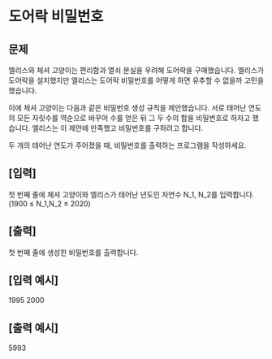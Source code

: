 # 도어락 비밀번호

## 문제
엘리스와 체셔 고양이는 편리함과 열쇠 분실을 우려해 도어락을 구매했습니다. 엘리스가 도어락을 설치했지만 엘리스는 도어락 비밀번호를 어떻게 하면 유추할 수 없을까 고민을 했습니다.

이에 체셔 고양이는 다음과 같은 비밀번호 생성 규칙을 제안했습니다. 서로 태어난 연도의 모든 자릿수를 역순으로 바꾸어 수를 얻은 뒤 그 두 수의 합을 비밀번호로 하자고 했습니다. 엘리스는 이 제안에 만족했고 비밀번호를 구하려고 합니다.

두 개의 태어난 연도가 주어졌을 때, 비밀번호를 출력하는 프로그램을 작성하세요.

## [입력]
첫 번째 줄에 체셔 고양이와 엘리스가 태어난 년도인 자연수 N_1, N_2를 입력합니다.\
(1900 ≤ N_1,N_2 ≤ 2020)

## [출력]
첫 번째 줄에 생성한 비밀번호를 출력합니다.

## [입력 예시]
1995 2000

## [출력 예시]
5993
